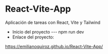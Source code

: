 # React-Vite-App
Aplicación de tareas con React, Vite y Tailwind

- Inicio del proyecto                 --- npm run dev
- Enlace del proyecto:

https://emilianoquiroz.github.io/React-Vite-App/

